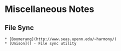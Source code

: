 # Miscellaneous Notes
## File Sync
    * [Boomerang](http://www.seas.upenn.edu/~harmony/)
    * [Unison]() - File sync utility